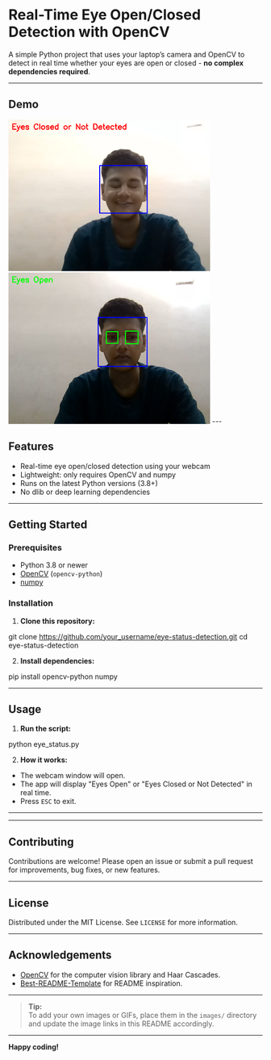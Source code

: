 # Real-Time Eye Open/Closed Detection with OpenCV

A simple Python project that uses your laptop’s camera and OpenCV to detect in real time whether your eyes are open or closed - **no complex dependencies required**.

---

## Demo

<img src="screenshot/Eyeclosed.png" width="400"> 
<img src="screenshot/Eyes open.png" width="400"> 
---

## Features

- Real-time eye open/closed detection using your webcam
- Lightweight: only requires OpenCV and numpy
- Runs on the latest Python versions (3.8+)
- No dlib or deep learning dependencies

---

## Getting Started

### Prerequisites

- Python 3.8 or newer
- [OpenCV](https://opencv.org/) (`opencv-python`)
- [numpy](https://numpy.org/)

### Installation

1. **Clone this repository:**

git clone https://github.com/your_username/eye-status-detection.git
cd eye-status-detection

2. **Install dependencies:**

pip install opencv-python numpy

---

## Usage

1. **Run the script:**

python eye_status.py


2. **How it works:**
- The webcam window will open.
- The app will display "Eyes Open" or "Eyes Closed or Not Detected" in real time.
- Press `ESC` to exit.

---


---

## Contributing

Contributions are welcome! Please open an issue or submit a pull request for improvements, bug fixes, or new features.

---

## License

Distributed under the MIT License. See `LICENSE` for more information.

---

## Acknowledgements

- [OpenCV](https://opencv.org/) for the computer vision library and Haar Cascades.
- [Best-README-Template](https://github.com/othneildrew/Best-README-Template) for README inspiration.

---

> **Tip:**  
> To add your own images or GIFs, place them in the `images/` directory and update the image links in this README accordingly.

---

**Happy coding!**

